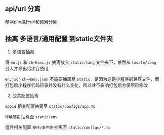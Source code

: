 ## api/url 分离

参照plm进行url和调用分离

## 抽离 多语言/通用配置 到static文件夹

1. 多语言抽离

将 `en.js` 和 `ch—Hans.js` 抽离放入 `static/lang` 文件夹下，依然从 `locale/lang` 引入并导出给项目使用

`en.json` `ch—Hans.json` 不需要抽离至 `static`，是因为这是小程序的兼容文件，而打包后小程序代码目录并没有什么变化，所以并不影响打包后方便项目修改

2. 公共配置抽离

`appid` 相关配置抽离至 `static/configs/app.ts`

`环境配置`  抽离至 `static/env`

组件相关配置 `操作/条件等` 抽离至 `static/configs/*.ts`

<!-- ## h5二开 -->
<!-- ## 界面运行时 -->
<!-- ## iconfont 集成 -->